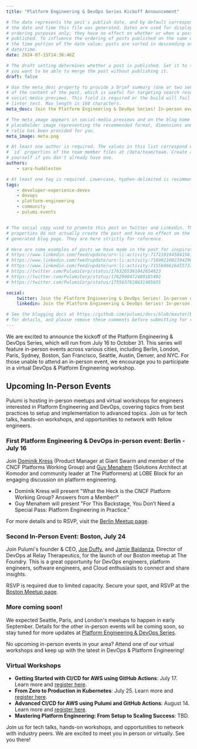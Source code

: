 ```yaml
---
title: "Platform Engineering & DevOps Series Kickoff Announcement"

# The date represents the post's publish date, and by default corresponds with
# the date and time this file was generated. Dates are used for display and
# ordering purposes only; they have no effect on whether or when a post is
# published. To influence the ordering of posts published on the same date, use
# the time portion of the date value; posts are sorted in descending order by
# date/time.
date: 2024-07-15T14:38:46Z

# The draft setting determines whether a post is published. Set it to true if
# you want to be able to merge the post without publishing it.
draft: false

# Use the meta_desc property to provide a brief summary (one or two sentences)
# of the content of the post, which is useful for targeting search results or
# social-media previews. This field is required or the build will fail the
# linter test. Max length is 160 characters.
meta_desc: Join the Platform Engineering & DevOps Series! In-person events & virtual workshops from July 16 to Oct 31 in cities worldwide. Learn, network, and innovate!

# The meta_image appears in social-media previews and on the blog home page. A
# placeholder image representing the recommended format, dimensions and aspect
# ratio has been provided for you.
meta_image: meta.png

# At least one author is required. The values in this list correspond with the
# `id` properties of the team member files at /data/team/team. Create a file for
# yourself if you don't already have one.
authors:
    - sara-huddleston

# At least one tag is required. Lowercase, hyphen-delimited is recommended.
tags:
    - developer-experience-devex
    - devops
    - platform-engineering
    - community
    - pulumi-events


# The social copy used to promote this post on Twitter and Linkedin. These
# properties do not actually create the post and have no effect on the
# generated blog page. They are here strictly for reference.

# Here are some examples of posts we have made in the past for inspiration:
# https://www.linkedin.com/feed/update/urn:li:activity:7171191945841561601
# https://www.linkedin.com/feed/update/urn:li:activity:7169021002394296320
# https://www.linkedin.com/feed/update/urn:li:activity:7155606616455737345
# https://twitter.com/PulumiCorp/status/1763265391042654623
# https://twitter.com/PulumiCorp/status/1762900472489185492
# https://twitter.com/PulumiCorp/status/1755637618631405655

social:
    twitter: Join the Platform Engineering & DevOps Series! In-person events & virtual workshops from July 16 to Oct 31 in cities worldwide. Learn, network, and innovate!
    linkedin: Join the Platform Engineering & DevOps Series! In-person events & virtual workshops from July 16 to Oct 31 in cities worldwide. Learn, network, and innovate!

# See the blogging docs at https://github.com/pulumi/docs/blob/master/BLOGGING.md
# for details, and please remove these comments before submitting for review.
---
```


We are excited to announce the kickoff of the Platform Engineering & DevOps Series, which will run from July 16 to October 31. This series will feature in-person events across various cities, including Berlin, London, Paris, Sydney, Boston, San Francisco, Seattle, Austin, Denver, and NYC. For those unable to attend an in-person event, we encourage you to participate in a virtual DevOps & Platform Engineering workshop.

<!--more-->

## Upcoming In-Person Events

Pulumi is hosting in-person meetups and virtual workshops for engineers interested in Platform Engineering and DevOps, covering topics from best practices to setup and implementation to advanced topics. Join us for tech talks, hands-on workshops, and opportunities to network with fellow engineers.

### First Platform Engineering & DevOps in-person event: Berlin - July 16

Join [Dominik Kress](https://www.linkedin.com/in/dominik-kress-33a540174/) (Product Manager at Giant Swarm and member of the CNCF Platforms Working Group) and [Guy Menahem](https://www.linkedin.com/in/guy-menahem/) (Solutions Architect at Komodor and community leader at The Platformers) at LOBE Block for an engaging discussion on platform engineering.

- Dominik Kress will present "What the Heck is the CNCF Platform Working Group? Answers from a Member!"
- Guy Menahem will present "For This Backstage, You Don’t Need a Special Pass: Platform Engineering in Practice."

For more details and to RSVP, visit the [Berlin Meetup page](https://www.meetup.com/berlin-pulumi-user-group/events/301456990/).

### Second In-Person Event: Boston, July 24

Join Pulumi's founder & CEO, [Joe Duffy](https://www.linkedin.com/in/joejduffy/), and [Jamie Baldanza](https://www.linkedin.com/in/jbaldanza/), Director of DevOps at Relay Therapeutics, for the launch of our Boston meetup at The Foundry. This is a great opportunity for DevOps engineers, platform engineers, software engineers, and Cloud enthusiasts to connect and share insights.

RSVP is required due to limited capacity. Secure your spot, and RSVP at the [Boston Meetup page](https://www.meetup.com/boston-pulumi-user-group/events/301985583/).

### More coming soon!

We expected Seattle, Paris, and London's meetups to happen in early September.
Details for the other in-person events will be coming soon, so stay tuned for more updates at [Platform Engineering & DevOps Series](https://info.pulumi.com/platform-engineering-devops-series).

No upcoming in-person events in your area? Attend one of our virtual workshops and keep up with the latest in DevOps & Platform Engineering!

### Virtual Workshops

- **Getting Started with CI/CD for AWS using GitHub Actions**: July 17. Learn more and [register here](https://www.pulumi.com/resources/getting-started-with-ci-cd-aws-pulumi-github-actions/).
- **From Zero to Production in Kubernetes**: July 25. Learn more and [register here](https://www.pulumi.com/resources/from-zero-to-production-in-kubernetes/).
- **Advanced CI/CD for AWS using Pulumi and GitHub Actions**: August 14. Learn more and [register here](https://www.pulumi.com/resources/advanced-cicd-aws-pulumi-github-actions/).
- **Mastering Platform Engineering: From Setup to Scaling Success**: TBD.

Join us for tech talks, hands-on workshops, and opportunities to network with industry peers. We are excited to meet you in person or virtually.
See you there!
